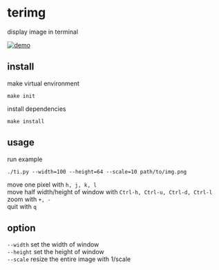 # terimg
display image in terminal

[![demo](https://asciinema.org/a/252886.svg)](https://asciinema.org/a/252886?autoplay=1)

## install
make virtual environment
```shell
make init
```
install dependencies
```shell
make install
```
## usage
run example
```shell
./ti.py --width=100 --height=64 --scale=10 path/to/img.png
```
move one pixel with `h, j, k, l`  
move half width/height of window with `Ctrl-h, Ctrl-u, Ctrl-d, Ctrl-l`  
zoom with `+, -`  
quit with `q`

## option
`--width` set the width of window  
`--height` set the height of window  
`--scale` resize the entire image with 1/scale
